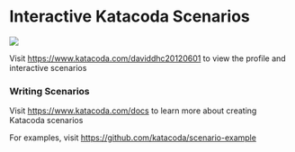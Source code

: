 # Interactive Katacoda Scenarios

[![](http://shields.katacoda.com/katacoda/daviddhc20120601/count.svg)](https://www.katacoda.com/daviddhc20120601 "Get your profile on Katacoda.com")

Visit https://www.katacoda.com/daviddhc20120601 to view the profile and interactive scenarios

### Writing Scenarios
Visit https://www.katacoda.com/docs to learn more about creating Katacoda scenarios

For examples, visit https://github.com/katacoda/scenario-example
